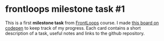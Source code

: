 # frontloops milestone task #1
This is a first **milestone task** from [FrontLoops](https://frontloops.io/) course. I made [this board on codepen](https://codepen.io/ni4yja/full/zjEzWw/) to keep track of my progress. Each card contains a short description of a task, useful notes and links to the github repository.
